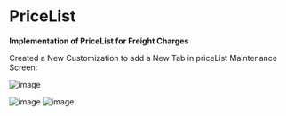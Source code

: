 # PriceList

**Implementation of PriceList for Freight Charges**


Created  a New Customization to add a  New Tab in priceList Maintenance Screen:

![image](https://github.com/MuraliDharanGopalakrishnan/PriceList/assets/102019076/86ffde4a-9cfa-4261-96c0-187f4d35cd55)



![image](https://github.com/MuraliDharanGopalakrishnan/PriceList/assets/102019076/8a6572b6-2b81-43da-a117-f040173c185d)
![image](https://github.com/MuraliDharanGopalakrishnan/PriceList/assets/102019076/bb4a5882-0020-4e88-a6b6-a3b7bb220f73)
